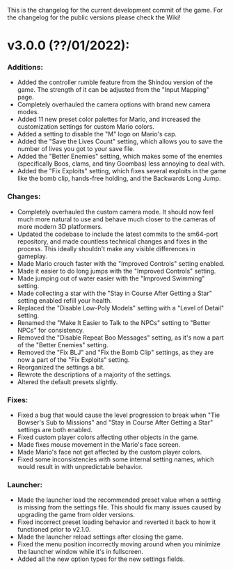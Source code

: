 This is the changelog for the current development commit of the game. For the changelog for the public versions please check the Wiki!

# v3.0.0 (??/01/2022):

### Additions:
- Added the controller rumble feature from the Shindou version of the game. The strength of it can be adjusted from the "Input Mapping" page.
- Completely overhauled the camera options with brand new camera modes.
- Added 11 new preset color palettes for Mario, and increased the customization settings for custom Mario colors.
- Added a setting to disable the "M" logo on Mario's cap.
- Added the "Save the Lives Count" setting, which allows you to save the number of lives you got to your save file.
- Added the "Better Enemies" setting, which makes some of the enemies (specifically  Boos, clams, and tiny Goombas) less annoying to deal with.
- Added the "Fix Exploits" setting, which fixes several exploits in the game like the bomb clip, hands-free holding, and the Backwards Long Jump.

### Changes:
- Completely overhauled the custom camera mode. It should now feel much more natural to use and behave much closer to the cameras of more modern 3D platformers.
- Updated the codebase to include the latest commits to the sm64-port repository, and made countless technical changes and fixes in the process. This ideally shouldn't make any visible differences in gameplay.
- Made Mario crouch faster with the \"Improved Controls\" setting enabled.
- Made it easier to do long jumps with the \"Improved Controls\" setting.
- Made jumping out of water easier with the \"Improved Swimming\" setting.
- Made collecting a star with the "Stay in Course After Getting a Star" setting enabled refill your health.
- Replaced the "Disable Low-Poly Models" setting with a "Level of Detail" setting.
- Renamed the "Make It Easier to Talk to the NPCs" setting to "Better NPCs" for consistency.
- Removed the "Disable Repeat Boo Messages" setting, as it's now a part of the "Better Enemies" setting.
- Removed the "Fix BLJ" and "Fix the Bomb Clip" settings, as they are now a part of the "Fix Exploits" setting.
- Reorganized the settings a bit.
- Rewrote the descriptions of a majority of the settings.
- Altered the default presets slightly.

### Fixes:
- Fixed a bug that would cause the level progression to break when "Tie Bowser's Sub to Missions" and "Stay in Course After Getting a Star" settings are both enabled.
- Fixed custom player colors affecting other objects in the game.
- Made fixes mouse movement in the Mario's face screen.
- Made Mario's face not get affected by the custom player colors.
- Fixed some inconsistencies with some internal setting names, which would result in with unpredictable behavior.

### Launcher:
- Made the launcher load the recommended preset value when a setting is missing from the settings file. This should fix many issues caused by upgrading the game from older versions.
- Fixed incorrect preset loading behavior and reverted it back to how it functioned prior to v2.1.0.
- Made the launcher reload settings after closing the game.
- Fixed the menu position incorrectly moving around when you minimize the launcher window while it's in fullscreen.
- Added all the new option types for the new settings fields.

